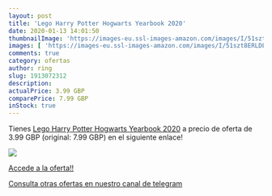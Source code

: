 ```yaml
---
layout: post
title: 'Lego Harry Potter Hogwarts Yearbook 2020'
date: 2020-01-13 14:01:50
thumbnailImage: 'https://images-eu.ssl-images-amazon.com/images/I/51szt8ERLDL._SL200_.jpg'
images: [ 'https://images-eu.ssl-images-amazon.com/images/I/51szt8ERLDL._SL200_.jpg' ]
comments: true
category: ofertas
author: ring
slug: 1913072312
description:
actualPrice: 3.99 GBP
comparePrice: 7.99 GBP
inStock: true
---
```


Tienes [Lego Harry Potter Hogwarts Yearbook 2020](https://www.amazon.com/dp/1913072312/?tag=redken08-20) a precio de oferta de 3.99 GBP (original: 7.99 GBP) en el siguiente enlace!

[![](https://images-eu.ssl-images-amazon.com/images/I/51szt8ERLDL._SL200_.jpg)](https://www.amazon.com/dp/1913072312/?tag=redken08-20)

[Accede a la oferta!!](https://www.amazon.com/dp/1913072312/?tag=redken08-20)

[Consulta otras ofertas en nuestro canal de telegram](https://t.me/s/ofertas25)
